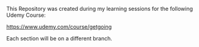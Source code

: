 This Repository was created during my learning sessions for the following Udemy Course:

https://www.udemy.com/course/getgoing


Each section will be on a different branch.
